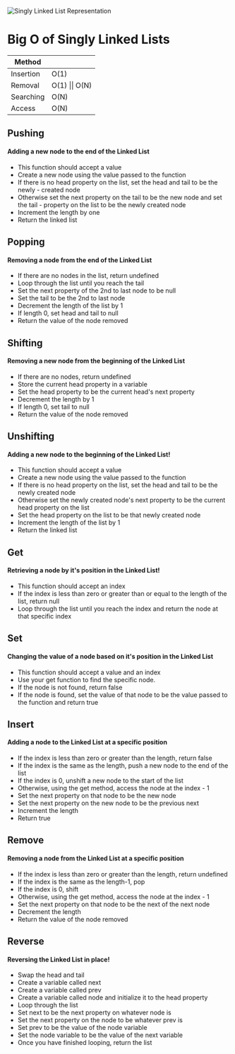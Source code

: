 ![Singly Linked List Representation](http://www.cs.uregina.ca/Links/class-info/170/11-linked-lists/single-list.gif)

# Big O of Singly Linked Lists

| Method    |                |
| --------- | -------------- |
| Insertion | O(1)           |
| Removal   | O(1) \|\| O(N) |
| Searching | O(N)           |
| Access    | O(N)           |

## Pushing

#### Adding a new node to the end of the Linked List

- This function should accept a value
- Create a new node using the value passed to the function
- If there is no head property on the list, set the head and tail to be the newly - created node
- Otherwise set the next property on the tail to be the new node and set the tail - property on the list to be the newly created node
- Increment the length by one
- Return the linked list

## Popping

#### Removing a node from the end of the Linked List

- If there are no nodes in the list, return undefined
- Loop through the list until you reach the tail
- Set the next property of the 2nd to last node to be null
- Set the tail to be the 2nd to last node
- Decrement the length of the list by 1
- If length 0, set head and tail to null
- Return the value of the node removed

## Shifting

#### Removing a new node from the beginning of the Linked List

- If there are no nodes, return undefined
- Store the current head property in a variable
- Set the head property to be the current head's next property
- Decrement the length by 1
- If length 0, set tail to null
- Return the value of the node removed

## Unshifting

#### Adding a new node to the beginning of the Linked List!

- This function should accept a value
- Create a new node using the value passed to the function
- If there is no head property on the list, set the head and tail to be the newly created node
- Otherwise set the newly created node's next property to be the current head property on the list
- Set the head property on the list to be that newly created node
- Increment the length of the list by 1
- Return the linked list

## Get

#### Retrieving a node by it's position in the Linked List!

- This function should accept an index
- If the index is less than zero or greater than or equal to the length of the list, return null
- Loop through the list until you reach the index and return the node at that specific index

## Set

#### Changing the value of a node based on it's position in the Linked List

- This function should accept a value and an index
- Use your get function to find the specific node.
- If the node is not found, return false
- If the node is found, set the value of that node to be the value passed to the function and return true

## Insert

#### Adding a node to the Linked List at a specific position

- If the index is less than zero or greater than the length, return false
- If the index is the same as the length, push a new node to the end of the list
- If the index is 0, unshift a new node to the start of the list
- Otherwise, using the get method, access the node at the index - 1
- Set the next property on that node to be the new node
- Set the next property on the new node to be the previous next
- Increment the length
- Return true

## Remove

#### Removing a node from the Linked List at a specific position

- If the index is less than zero or greater than the length, return undefined
- If the index is the same as the length-1, pop
- If the index is 0, shift
- Otherwise, using the get method, access the node at the index - 1
- Set the next property on that node to be the next of the next node
- Decrement the length
- Return the value of the node removed

## Reverse

#### Reversing the Linked List **in place!**

- Swap the head and tail
- Create a variable called next
- Create a variable called prev
- Create a variable called node and initialize it to the head property
- Loop through the list
- Set next to be the next property on whatever node is
- Set the next property on the node to be whatever prev is
- Set prev to be the value of the node variable
- Set the node variable to be the value of the next variable
- Once you have finished looping, return the list
